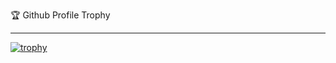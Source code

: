 🏆 Github Profile Trophy <br /><hr />
[![trophy](https://github-profile-trophy.vercel.app/?username=morozh&theme=onedark)](https://github.com/ryo-ma/github-profile-trophy)
